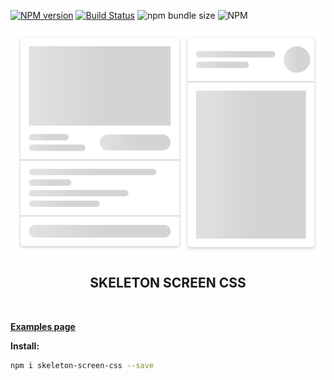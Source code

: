 [![NPM version](https://img.shields.io/npm/v/skeleton-screen-css)](https://www.npmjs.com/package/skeleton-screen-css) [![Build Status](https://travis-ci.com/nullilac/skeleton-screen-css.svg?branch=master)](https://travis-ci.com/github/nullilac/skeleton-screen-css) ![npm bundle size](https://img.shields.io/bundlephobia/min/skeleton-screen-css) ![NPM](https://img.shields.io/npm/l/skeleton-screen-css)

<p align="center">
    <img src="logo.png"></img>
</p>

<h2 align="center">SKELETON SCREEN CSS</h2>
<br>

**[Examples page](https://nullilac.github.io/skeleton-screen-css/)**

**Install:**
```bash
npm i skeleton-screen-css --save
```